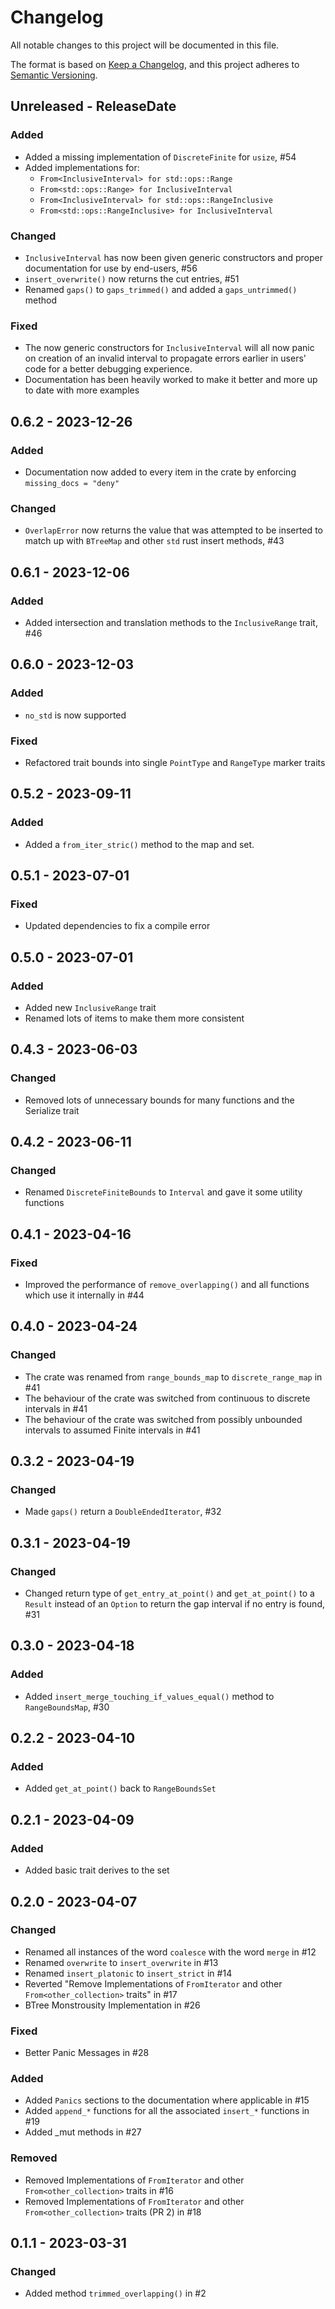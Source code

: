 # Changelog

All notable changes to this project will be documented in this file.

The format is based on [Keep a Changelog](https://keepachangelog.com/en/1.1.0/),
and this project adheres to [Semantic Versioning](https://semver.org/spec/v2.0.0.html).

<!-- next-header -->

## Unreleased - ReleaseDate

### Added

- Added a missing implementation of `DiscreteFinite` for `usize`, #54
- Added implementations for:
  - `From<InclusiveInterval> for std::ops::Range`
  - `From<std::ops::Range> for InclusiveInterval`
  - `From<InclusiveInterval> for std::ops::RangeInclusive`
  - `From<std::ops::RangeInclusive> for InclusiveInterval`

### Changed

- `InclusiveInterval` has now been given generic constructors and proper
  documentation for use by end-users, #56
- `insert_overwrite()` now returns the cut entries, #51
- Renamed `gaps()` to `gaps_trimmed()` and added a `gaps_untrimmed()` method

### Fixed

- The now generic constructors for `InclusiveInterval` will all now panic on
  creation of an invalid interval to propagate errors earlier in users' code for
  a better debugging experience.
- Documentation has been heavily worked to make it better and more up to date
  with more examples

## 0.6.2 - 2023-12-26

### Added

- Documentation now added to every item in the crate by
  enforcing `missing_docs = "deny"`

### Changed

- `OverlapError` now returns the value that was attempted to be inserted to
  match up with `BTreeMap` and other `std` rust insert methods, #43

## 0.6.1 - 2023-12-06

### Added

- Added intersection and translation methods to the `InclusiveRange` trait, #46

## 0.6.0 - 2023-12-03

### Added

- `no_std` is now supported

### Fixed

- Refactored trait bounds into single `PointType` and `RangeType` marker
  traits

## 0.5.2 - 2023-09-11

### Added

- Added a `from_iter_stric()` method to the map and set.

## 0.5.1 - 2023-07-01

### Fixed

- Updated dependencies to fix a compile error

## 0.5.0 - 2023-07-01

### Added

- Added new `InclusiveRange` trait
- Renamed lots of items to make them more consistent

## 0.4.3 - 2023-06-03

### Changed

- Removed lots of unnecessary bounds for many functions and the Serialize trait

## 0.4.2 - 2023-06-11

### Changed

- Renamed `DiscreteFiniteBounds` to `Interval` and gave it some utility
  functions

## 0.4.1 - 2023-04-16

### Fixed

- Improved the performance of `remove_overlapping()` and all functions which use
  it internally in #44

## 0.4.0 - 2023-04-24

### Changed

- The crate was renamed from `range_bounds_map` to `discrete_range_map` in #41
- The behaviour of the crate was switched from continuous to discrete intervals
  in #41
- The behaviour of the crate was switched from possibly unbounded intervals to
  assumed Finite intervals in #41

## 0.3.2 - 2023-04-19

### Changed

- Made `gaps()` return a `DoubleEndedIterator`, #32

## 0.3.1 - 2023-04-19

### Changed

- Changed return type of `get_entry_at_point()` and `get_at_point()` to a
  `Result` instead of an `Option` to return the gap interval if no
  entry is found, #31

## 0.3.0 - 2023-04-18

### Added

- Added `insert_merge_touching_if_values_equal()` method to `RangeBoundsMap`, #30

## 0.2.2 - 2023-04-10

### Added

- Added `get_at_point()` back to `RangeBoundsSet`

## 0.2.1 - 2023-04-09

### Added

- Added basic trait derives to the set

## 0.2.0 - 2023-04-07

### Changed

- Renamed all instances of the word `coalesce` with the word `merge` in #12
- Renamed `overwrite` to `insert_overwrite` in #13
- Renamed `insert_platonic` to `insert_strict` in #14
- Reverted "Remove Implementations of `FromIterator` and other
  `From<other_collection>` traits" in #17
- BTree Monstrousity Implementation in #26

### Fixed

- Better Panic Messages in #28

### Added

- Added `Panics` sections to the documentation where applicable in #15
- Added `append_*` functions for all the associated `insert_*` functions in #19
- Added \_mut methods in #27

### Removed

- Removed Implementations of `FromIterator` and other
  `From<other_collection>` traits in #16
- Removed Implementations of `FromIterator` and other
  `From<other_collection>` traits (PR 2) in #18

## 0.1.1 - 2023-03-31

### Changed

- Added method `trimmed_overlapping()` in #2
